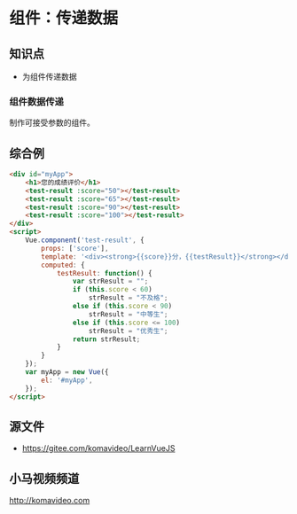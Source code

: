 组件：传递数据
==============

## 知识点

* 为组件传递数据

### 组件数据传递

制作可接受参数的组件。

## 综合例

~~~html
<div id="myApp">
    <h1>您的成绩评价</h1>
    <test-result :score="50"></test-result>
    <test-result :score="65"></test-result>
    <test-result :score="90"></test-result>
    <test-result :score="100"></test-result>
</div>
<script>
    Vue.component('test-result', {
        props: ['score'],
        template: '<div><strong>{{score}}分，{{testResult}}</strong></div>',
        computed: {
            testResult: function() {
                var strResult = "";
                if (this.score < 60)
                    strResult = "不及格";
                else if (this.score < 90)
                    strResult = "中等生";
                else if (this.score <= 100)
                    strResult = "优秀生";
                return strResult;
            }
        }
    });
    var myApp = new Vue({
        el: '#myApp', 
    });
</script>
~~~

## 源文件

* https://gitee.com/komavideo/LearnVueJS

## 小马视频频道

http://komavideo.com
